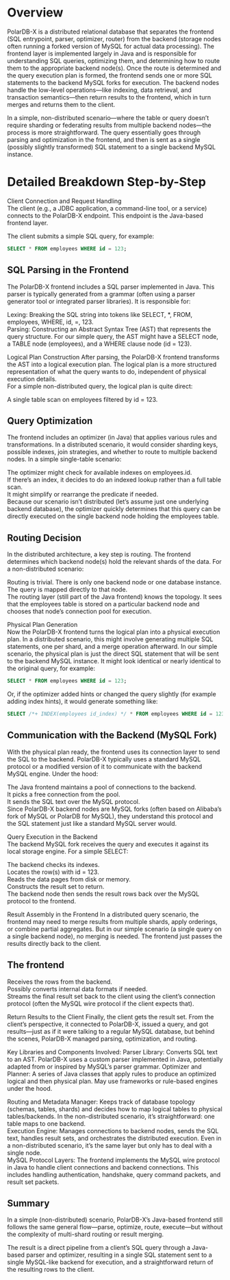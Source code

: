 # Overview

PolarDB-X is a distributed relational database that separates the frontend (SQL entrypoint, parser, optimizer, router) from the backend (storage nodes often running a forked version of MySQL for actual data processing). The frontend layer is implemented largely in Java and is responsible for understanding SQL queries, optimizing them, and determining how to route them to the appropriate backend node(s). Once the route is determined and the query execution plan is formed, the frontend sends one or more SQL statements to the backend MySQL forks for execution. The backend nodes handle the low-level operations—like indexing, data retrieval, and transaction semantics—then return results to the frontend, which in turn merges and returns them to the client.

In a simple, non-distributed scenario—where the table or query doesn’t require sharding or federating results from multiple backend nodes—the process is more straightforward. The query essentially goes through parsing and optimization in the frontend, and then is sent as a single (possibly slightly transformed) SQL statement to a single backend MySQL instance.

# Detailed Breakdown Step-by-Step

Client Connection and Request Handling  
The client (e.g., a JDBC application, a command-line tool, or a service) connects to the PolarDB-X endpoint. This endpoint is the Java-based frontend layer.  

The client submits a simple SQL query, for example:

```sql
SELECT * FROM employees WHERE id = 123;
```

## SQL Parsing in the Frontend

The PolarDB-X frontend includes a SQL parser implemented in Java. This parser is typically generated from a grammar (often using a parser generator tool or integrated parser libraries). It is responsible for:

Lexing: Breaking the SQL string into tokens like SELECT, *, FROM, employees, WHERE, id, =, 123.  
Parsing: Constructing an Abstract Syntax Tree (AST) that represents the query structure. For our simple query, the AST might have a SELECT node, a TABLE node (employees), and a WHERE clause node (id = 123).    

Logical Plan Construction
After parsing, the PolarDB-X frontend transforms the AST into a logical execution plan. The logical plan is a more structured representation of what the query wants to do, independent of physical execution details.    
For a simple non-distributed query, the logical plan is quite direct:  

A single table scan on employees filtered by id = 123.

## Query Optimization

The frontend includes an optimizer (in Java) that applies various rules and transformations. In a distributed scenario, it would consider sharding keys, possible indexes, join strategies, and whether to route to multiple backend nodes. In a simple single-table scenario:

The optimizer might check for available indexes on employees.id.  
If there’s an index, it decides to do an indexed lookup rather than a full table scan.  
It might simplify or rearrange the predicate if needed.  
Because our scenario isn’t distributed (let’s assume just one underlying backend database), the optimizer quickly determines that this query can be directly executed on the single backend node holding the employees table.

## Routing Decision

In the distributed architecture, a key step is routing. The frontend determines which backend node(s) hold the relevant shards of the data. For a non-distributed scenario:

Routing is trivial. There is only one backend node or one database instance. The query is mapped directly to that node.  
The routing layer (still part of the Java frontend) knows the topology. It sees that the employees table is stored on a particular backend node and chooses that node’s connection pool for execution.

Physical Plan Generation  
Now the PolarDB-X frontend turns the logical plan into a physical execution plan. In a distributed scenario, this might involve generating multiple SQL statements, one per shard, and a merge operation afterward. In our simple scenario, the physical plan is just the direct SQL statement that will be sent to the backend MySQL instance. It might look identical or nearly identical to the original query, for example:

```sql
SELECT * FROM employees WHERE id = 123;
```
Or, if the optimizer added hints or changed the query slightly (for example adding index hints), it would generate something like:


```sql
SELECT /*+ INDEX(employees id_index) */ * FROM employees WHERE id = 123;
```

## Communication with the Backend (MySQL Fork)

With the physical plan ready, the frontend uses its connection layer to send the SQL to the backend. PolarDB-X typically uses a standard MySQL protocol or a modified version of it to communicate with the backend MySQL engine. Under the hood:

The Java frontend maintains a pool of connections to the backend.  
It picks a free connection from the pool.  
It sends the SQL text over the MySQL protocol.  
Since PolarDB-X backend nodes are MySQL forks (often based on Alibaba’s fork of MySQL or PolarDB for MySQL), they understand this protocol and the SQL statement just like a standard MySQL server would.  

Query Execution in the Backend  
The backend MySQL fork receives the query and executes it against its local storage engine. For a simple SELECT:

The backend checks its indexes.  
Locates the row(s) with id = 123.   
Reads the data pages from disk or memory.  
Constructs the result set to return.  
The backend node then sends the result rows back over the MySQL protocol to the frontend.

Result Assembly in the Frontend
In a distributed query scenario, the frontend may need to merge results from multiple shards, apply orderings, or combine partial aggregates. But in our simple scenario (a single query on a single backend node), no merging is needed. The frontend just passes the results directly back to the client.

## The frontend

Receives the rows from the backend.  
Possibly converts internal data formats if needed.  
Streams the final result set back to the client using the client’s connection protocol (often the MySQL wire protocol if the client expects that).

Return Results to the Client
Finally, the client gets the result set. From the client’s perspective, it connected to PolarDB-X, issued a query, and got results—just as if it were talking to a regular MySQL database, but behind the scenes, PolarDB-X managed parsing, optimization, and routing.

Key Libraries and Components Involved:
Parser Library: Converts SQL text to an AST. PolarDB-X uses a custom parser implemented in Java, potentially adapted from or inspired by MySQL’s parser grammar. 
Optimizer and Planner: A series of Java classes that apply rules to produce an optimized logical and then physical plan. May use frameworks or rule-based engines under the hood.

Routing and Metadata Manager: Keeps track of database topology (schemas, tables, shards) and decides how to map logical tables to physical tables/backends. In the non-distributed scenario, it’s straightforward: one table maps to one backend.  
Execution Engine: Manages connections to backend nodes, sends the SQL text, handles result sets, and orchestrates the distributed execution. Even in a non-distributed scenario, it’s the same layer but only has to deal with a single node.  
MySQL Protocol Layers: The frontend implements the MySQL wire protocol in Java to handle client connections and backend connections. This includes handling authentication, handshake, query command packets, and result set packets.  

## Summary

In a simple (non-distributed) scenario, PolarDB-X’s Java-based frontend still follows the same general flow—parse, optimize, route, execute—but without the complexity of multi-shard routing or result merging. 

The result is a direct pipeline from a client’s SQL query through a Java-based parser and optimizer, resulting in a single SQL statement sent to a single MySQL-like backend for execution, and a straightforward return of the resulting rows to the client.